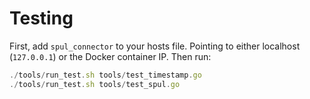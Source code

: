 # Testing

First, add `spul_connector` to your hosts file. Pointing to either localhost (`127.0.0.1`) or the Docker container IP. Then run:

```js
./tools/run_test.sh tools/test_timestamp.go
./tools/run_test.sh tools/test_spul.go
```
